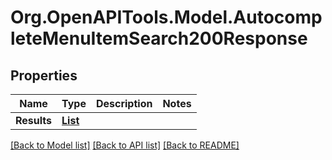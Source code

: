 # Org.OpenAPITools.Model.AutocompleteMenuItemSearch200Response

## Properties

Name | Type | Description | Notes
------------ | ------------- | ------------- | -------------
**Results** | [**List<AutocompleteProductSearch200ResponseResultsInner>**](AutocompleteProductSearch200ResponseResultsInner.md) |  | 

[[Back to Model list]](../README.md#documentation-for-models) [[Back to API list]](../README.md#documentation-for-api-endpoints) [[Back to README]](../README.md)

